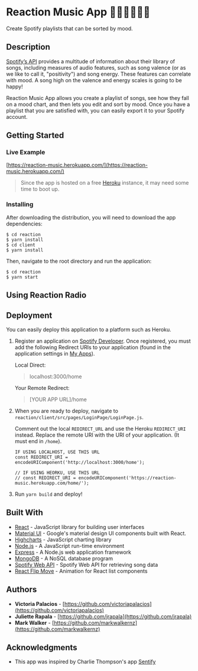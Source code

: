# Reaction Music App 🎵🙂😢😡😌🎵

Create Spotify playlists that can be sorted by mood.

## Description

[Spotify’s API](https://developer.spotify.com/web-api/) provides a multitude of information about their library of songs, including measures of audio features, such as song valence (or as we like to call it, "positivity") and song energy. These features can correlate with mood. A song high on the valence and energy scales is going to be happy! 

Reaction Music App allows you create a playlist of songs, see how they fall on a mood chart, and then lets you edit and sort by mood. Once you have a playlist that you are satisfied with, you can easily export it to your Spotify account.

## Getting Started

### Live Example

[https://reaction-music.herokuapp.com/](https://reaction-music.herokuapp.com/)

> Since the app is hosted on a free [Heroku](https://www.heroku.com/) instance, it may need some time to boot up.

### Installing

After downloading the distribution, you will need to download the app dependencies:

```
$ cd reaction
$ yarn install
$ cd client
$ yarn install
```

Then, navigate to the root directory and run the application:

```
$ cd reaction
$ yarn start
```

## Using Reaction Radio


## Deployment
You can easily deploy this application to a platform such as Heroku.

1. Register an application on [Spotify Developer](https://developer.spotify.com/). Once registered, you must add the following Redirect URIs to your application (found in the application settings in [My Apps](https://beta.developer.spotify.com/dashboard/applications)).

	Local Direct:
	> localhost:3000/home
	
	Your Remote Redirect:
	> [YOUR APP URL]/home

2. When you are ready to deploy, navigate to ```reaction/client/src/pages/LoginPage/LoginPage.js```. 

	Comment out the local ```REDIRECT_URL``` and use the Heroku ```REDIRECT_URI``` instead. Replace the remote URI with the URI of your application. (It must end in ```/home```).
  
	```
	IF USING LOCALHOST, USE THIS URL
	const REDIRECT_URI = encodeURIComponent('http://localhost:3000/home');
	
	// IF USING HEORKU, USE THIS URL
	// const REDIRECT_URI = encodeURIComponent('https://reaction-music.herokuapp.com/home/');
	```
3. Run ```yarn build``` and deploy!

## Built With

* [React](https://reactjs.org/) - JavaScript library for building user interfaces
* [Material UI](http://www.material-ui.com/) - Google's material design UI components built with React.
* [Highcharts](https://www.highcharts.com/) - JavaScript charting library
* [Node.js](https://nodejs.org/) - A JavaScript run-time environment
* [Express](https://expressjs.com/) - A Node.js web application framework
* [MongoDB](https://www.mongodb.com/) - A NoSQL database program
* [Spotify Web API](https://developer.spotify.com/web-api/) - Spotify Web API for retrieving song data
* [React Flip Move](https://github.com/joshwcomeau/react-flip-move) - Animation for React list components 

## Authors

* **Victoria Palacios** - [https://github.com/victoriapalacios](https://github.com/victoriapalacios)
* **Juliette Rapala** - [https://github.com/jrapala](https://github.com/jrapala)
* **Mark Walker** - [https://github.com/markwalkernz](https://github.com/markwalkernz)

## Acknowledgments

* This app was inspired by Charlie Thompson's app [Sentify](http://www.rcharlie.net/sentify)


